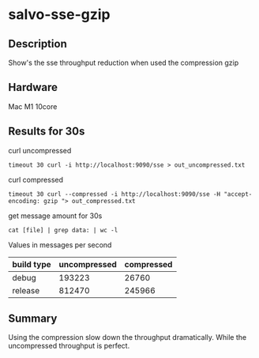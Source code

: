 # salvo-sse-gzip
## Description
Show's the sse throughput reduction when used the compression gzip

## Hardware
Mac M1 10core

## Results for 30s

curl uncompressed
```shell
timeout 30 curl -i http://localhost:9090/sse > out_uncompressed.txt
```
curl compressed
```shell
timeout 30 curl --compressed -i http://localhost:9090/sse -H "accept-encoding: gzip "> out_compressed.txt
```

get message amount for 30s
```shell
cat [file] | grep data: | wc -l
```

Values in messages per second 

| build type | uncompressed | compressed |
|-----------|--------------|------------|
| debug     | 193223       | 26760      |
| release   | 812470       | 245966     |


## Summary
Using the compression slow down the throughput dramatically. While the
uncompressed throughput is perfect.

